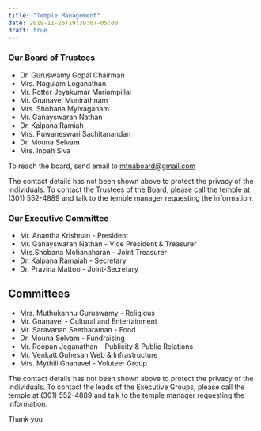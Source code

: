 ```yaml
---
title: "Temple Management"
date: 2019-11-26T19:39:07-05:00
draft: true
---
```


### Our Board of Trustees

- Dr. Guruswamy Gopal Chairman
- Mrs. Nagulam Loganathan
- Mr. Rotter Jeyakumar Mariampillai
- Mr. Gnanavel Munirathnam
- Mrs. Shobana Mylvaganam
- Mr. Ganayswaran Nathan
- Dr. Kalpana Ramiah
- Mrs. Puwaneswari Sachitanandan
- Dr. Mouna Selvam
- Mrs. Inpah Siva

To reach the board, send email to mtnaboard@gmail.com

The contact details has not been shown above to protect the privacy of the individuals. To contact the Trustees of the Board, please call the temple at (301) 552-4889 and talk to the temple manager requesting the information.

### Our Executive Committee

- Mr. Anantha Krishnan - President
- Mr. Ganayswaran Nathan - Vice President & Treasurer
- Mrs.Shobana Mohanaharan - Joint Treasurer
- Dr. Kalpana Ramaiah - Secretary
- Dr. Pravina Mattoo - Joint-Secretary

## Committees

- Mrs. Muthukannu Guruswamy - Religious
- Mr. Gnanavel - Cultural and Entertainment
- Mr. Saravanan Seetharaman - Food
- Dr. Mouna Selvam - Fundraising
- Mr. Roopan Jeganathan - Publicity & Public Relations
- Mr. Venkatt Guhesan Web & Infrastructure
- Mrs. Mythili Gnanavel - Voluteer Group

The contact details has not been shown above to protect the privacy of the individuals. To contact the leads of the Executive Groups, please call the temple at (301) 552-4889 and talk to the temple manager requesting the information.

Thank you